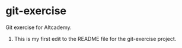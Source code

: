 # git-exercise
Git exercise for Altcademy.

1. This is my first edit to the README file for the git-exercise project.
